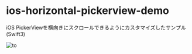 # ios-horizontal-pickerview-demo
iOS PickerViewを横向きにスクロールできるようにカスタマイズしたサンプル(Swift3)

![to](https://cloud.githubusercontent.com/assets/9479568/26093865/9062070e-3a52-11e7-93f5-6c69418b3b01.gif)

